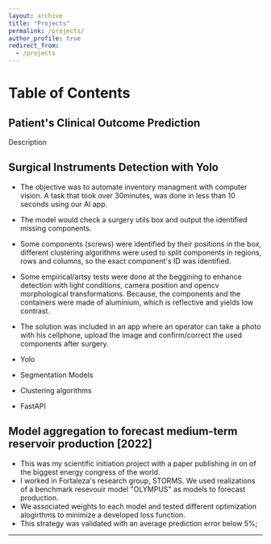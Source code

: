 ```yaml
---
layout: archive
title: "Projects"
permalink: /projects/
author_profile: true
redirect_from:
  - /projects
---
```

# Table of Contents


## Patient's Clinical Outcome Prediction
Description


## Surgical Instruments Detection with Yolo
 -	The objective was to automate inventory managment with computer vision. A task that took over 30minutes, was done in less than 10 seconds using our AI app.
 -	The model would check a surgery utils box and output the identified missing components.
 -	Some components (screws) were identified by their positions in the box, different clustering algorithms were used to split components in regions, rows and columns, so the exact component's ID was identified.

 -	Some empirical/artsy tests were done at the beggining to enhance detection with light conditions, camera position and opencv morphological transformations. Because, the components and the containers were made of aluminium, which is reflective and yields low contrast.
 -	The solution was included in an app where an operator can take a photo with his cellphone, upload the image and confirm/correct the used components after surgery.

- Yolo
- Segmentation Models
- Clustering algorithms
- FastAPI


## Model aggregation to forecast medium-term reservoir production [2022]
 -	This was my scientific initiation project with a paper publishing in on of the biggest energy congress of the world.
 -	I worked in Fortaleza's research group, STORMS. We used realizations of a benchmark resevouir model "OLYMPUS" as models to forecast production.
 -	We associated weights to each model and tested different optimization alogirthms to minimize a developed loss function.
 -	This strategy was validated with an average prediction error below 5%;


--- 
